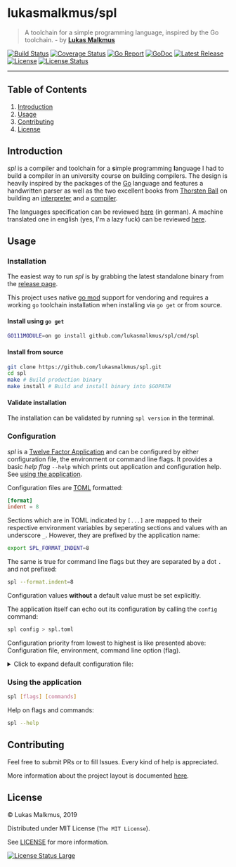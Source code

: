 # lukasmalkmus/spl

> A toolchain for a simple programming language, inspired by the Go toolchain. - by **[Lukas Malkmus]**

[![Build Status][build_badge]][build]
[![Coverage Status][coverage_badge]][coverage]
[![Go Report][report_badge]][report]
[![GoDoc][docs_badge]][docs]
[![Latest Release][release_badge]][release]
[![License][license_badge]][license]
[![License Status][license_status_badge]][license_status]

---

## Table of Contents

1. [Introduction](#introduction)
1. [Usage](#usage)
1. [Contributing](#contributing)
1. [License](#license)

## Introduction

*spl* is a compiler and toolchain for a **s**imple **p**rogramming **l**anguage
I had to build a compiler in an university course on building compilers. The
design is heavily inspired by the packages of the [Go][go] language and features
a handwritten parser as well as the two excellent books from [Thorsten Ball] on
building an [interpreter][interpreter_book] and a [compiler][compiler_book]. 

The languages specification can be reviewed [here][spl_spec] (in german).
A machine translated one in english (yes, I'm a lazy fuck) can be reviewed
[here][docs].

## Usage

### Installation

The easiest way to run *spl* is by grabbing the latest standalone binary from
the [release page][release].

This project uses native [go mod] support for vendoring and requires a working
`go` toolchain installation when installing via `go get` or from source.

#### Install using `go get`

```bash
GO111MODULE=on go install github.com/lukasmalkmus/spl/cmd/spl
```

#### Install from source

```bash
git clone https://github.com/lukasmalkmus/spl.git
cd spl
make # Build production binary
make install # Build and install binary into $GOPATH
```

#### Validate installation

The installation can be validated by running `spl version` in the terminal.

### Configuration

*spl* is a [Twelve Factor Application] and can be configured by either
configuration file, the environment or command line flags. It provides a basic
*help flag* `--help` which prints out application and configuration help. See
[using the application](#using-the-application).

Configuration files are [TOML] formatted:

```toml
[format]
indent = 8
```

Sections which are in TOML indicated by `[...]` are mapped to their respective
environment variables by seperating sections and values with an underscore `_`.
However, they are prefixed by the application name:

```bash
export SPL_FORMAT_INDENT=8
```

The same is true for command line flags but they are separated by a dot `.` and
not prefixed:

```bash
spl --format.indent=8
```

Configuration values **without** a default value must be set explicitly.

The application itself can echo out its configuration by calling the `config`
command:

```bash
spl config > spl.toml
```

Configuration priority from lowest to highest is like presented above:
Configuration file, environment, command line option (flag).

<details>
<summary>Click to expand default configuration file:</summary>

```toml
# SPL COMPILER TOOLCHAIN CONFIGURATION

# Source code formatter configuration.
[format]
# Indentation width used.
indent = 4

```

</details>

### Using the application

```bash
spl [flags] [commands]
```

Help on flags and commands:

```bash
spl --help
```

## Contributing

Feel free to submit PRs or to fill Issues. Every kind of help is appreciated.

More information about the project layout is documented
[here](.github/project_layout.md).

## License

© Lukas Malkmus, 2019

Distributed under MIT License (`The MIT License`).

See [LICENSE](LICENSE) for more information.

[![License Status Large][license_status_large_badge]][license_status_large]

<!-- Links -->
[Lukas Malkmus]: https://github.com/lukasmalkmus
[go]: https://golang.org
[Thorsten Ball]: https://github.com/mrnugget
[interpreter_book]: https://interpreterbook.com
[compiler_book]: https://compilerbook.com
[spl_spec]: https://homepages.thm.de/~hg52/lv/compiler/praktikum/SPL-1.2.html
[go mod]: https://golang.org/cmd/go/#hdr-Module_maintenance
[Twelve Factor Application]: https://12factor.net
[TOML]: https://github.com/toml-lang/toml

<!-- Badges -->
[build]: https://travis-ci.com/lukasmalkmus/spl
[build_badge]: https://img.shields.io/travis/com/lukasmalkmus/spl.svg?style=flat-square
[coverage]: https://codecov.io/gh/lukasmalkmus/spl
[coverage_badge]: https://img.shields.io/codecov/c/github/lukasmalkmus/spl.svg?style=flat-square
[report]: https://goreportcard.com/report/github.com/lukasmalkmus/spl
[report_badge]: https://goreportcard.com/badge/github.com/lukasmalkmus/spl?style=flat-square
[docs]: https://godoc.org/github.com/lukasmalkmus/spl
[docs_badge]: https://img.shields.io/badge/godoc-reference-blue.svg?style=flat-square
[release]: https://github.com/lukasmalkmus/spl/releases
[release_badge]: https://img.shields.io/github/release/lukasmalkmus/spl.svg?style=flat-square
[license]: https://opensource.org/licenses/MIT
[license_badge]: https://img.shields.io/github/license/lukasmalkmus/spl.svg?color=blue&style=flat-square
[license_status]: https://app.fossa.com/projects/git%2Bgithub.com%2Flukasmalkmus%2Fspl?ref=badge_shield
[license_status_badge]: https://app.fossa.com/api/projects/git%2Bgithub.com%2Flukasmalkmus%2Fspl.svg
[license_status_large]: https://app.fossa.com/projects/git%2Bgithub.com%2Flukasmalkmus%2Fspl?ref=badge_large
[license_status_large_badge]: https://app.fossa.com/api/projects/git%2Bgithub.com%2Flukasmalkmus%2Fspl.svg?type=large
